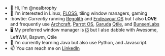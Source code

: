 - 👋 Hi, I’m @nealbrophy
- 👀 I’m interested in Linux, [FLOSS](https://en.wikipedia.org/wiki/Free_and_open-source_software), tiling window managers, gaming
- :bowtie: *Currently* running [Regolith](https://regolith-linux.org/) and [Endeavour OS](https://endeavouros.com/) but I also __LOVE__ and frequently use [Archcraft](https://archcraft.io/), [Parrot OS](https://www.parrotsec.org/), [Garuda](https://garudalinux.org/) [Qtile](https://github.com/qtile/qtile), and [BunsenLabs](https://www.bunsenlabs.org/)
- :desktop_computer: My preferred window manager is [i3](https://i3wm.org/) but I also dabble with Awesome, LeftWM, Bspwm, Qtile
- 🌱 I’m currently learning Java but also use Python, and Javascript.
- 📫 You can reach me on [LinkedIn](https://www.linkedin.com/in/nealbrophy/)

<!---
nealbrophy/nealbrophy is a ✨ special ✨ repository because its `README.md` (this file) appears on your GitHub profile.
You can click the Preview link to take a look at your changes.
--->
